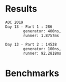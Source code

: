 # Results
```
AOC 2019
Day 13 - Part 1 : 286
        generator: 400ns,
        runner: 1.8757ms

Day 13 - Part 2 : 14538
        generator: 100ns,
        runner: 92.2818ms
```

# Benchmarks